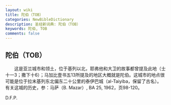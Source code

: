 ```yaml
---
layout: wiki
title: 陀伯（TOB）
categories: NewBibleDictionary
description: 圣经新词典: 陀伯（TOB）
keywords: 陀伯, TOB
comments: false
---
```


## 陀伯（TOB）

　　这是亚兰城市和领土，位于基列以北，耶弗他和大卫的故事都曾提及此地（士十一3；撒下十6）；马加比壹书五13所提及的地区大概就是陀伯。这城市的地点很可能是位于拉末基列东北偏东二十公里的泰伊巴城（al-Taiyiba，保留了古名）。有关这城的历史，参：马萨（B. Mazar）, BA 25, 1962，页98-120。

D.F.P.








